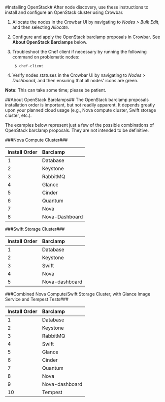 #Installing OpenStack#
After node discovery, use these instructions to install and configure an OpenStack cluster using Crowbar.

1. Allocate the nodes in the Crowbar UI by navigating to *Nodes > Bulk Edit*, and then selecting *Allocate*.
2. Configure and apply the OpenStack barclamp proposals in Crowbar. See **About OpenStack Barclamps** below.
3. Troubleshoot the Chef client if necessary by running the following command on problematic nodes:

		$ chef-client
4. Verify nodes statuses in the Crowbar UI by navigating to *Nodes > Dashboard*, and then ensuring that all nodes' icons are green.

**Note:** This can take some time; please be patient.

##About OpenStack Barclamps##
The OpenStack barclamp proposals installation order is important, but not readily apparent. It depends greatly upon your planned cloud usage (e.g., Nova compute  cluster, Swift storage cluster, etc.).

The examples below represent just a few of the possible combinations of OpenStack barclamp proposals. They are not intended to be definitive.

###Nova Compute Cluster###

| Install Order | Barclamp |
| :-- | :----- |
| 1 | Database |
| 2 | Keystone |
| 3 | RabbitMQ |
| 4 | Glance |
| 5 | Cinder |
| 6 | Quantum |
| 7 | Nova |
| 8 | Nova-Dashboard |

###Swift Storage Cluster###
 
|  Install Order | Barclamp |
| :-- | :----- |
| 1 | Database |
| 2 | Keystone |
| 3 | Swift |
| 4 | Nova |
| 5 | Nova-dashboard |

###Combined Nova Compute/Swift Storage Cluster, with Glance Image Service and Tempest Tests###

|  Install Order | Barclamp |
| :-- | :----- |
| 1 | Database |
| 2 | Keystone |
| 3 | RabbitMQ |
| 4 | Swift |
| 5 | Glance |
| 6 | Cinder |
| 7 | Quantum |
| 8 | Nova |
| 9 | Nova-dashboard |
| 10 | Tempest |

